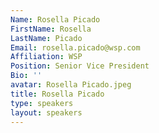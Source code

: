 ```yaml
---
Name: Rosella Picado
FirstName: Rosella
LastName: Picado
Email: rosella.picado@wsp.com
Affiliation: WSP
Position: Senior Vice President
Bio: ''
avatar: Rosella Picado.jpeg
title: Rosella Picado
type: speakers
layout: speakers
---
```

